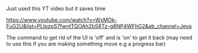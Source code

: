 Just used this YT video but it saves time

https://www.youtube.com/watch?v=WxMOk-FuG2U&list=PLIpzpS7fwntTQOAh2bS8Tz-g8NP4WFhG2&ab_channel=Jeva

The command to get rid of the UI is 'off' and is 'on' to get it back (may need to use this if you are making something move e.g a progress bar)